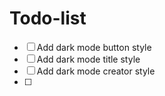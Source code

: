 # Todo-list

- [ ] Add dark mode button style
- [ ] Add dark mode title style
- [ ] Add dark mode creator style
- [ ] 